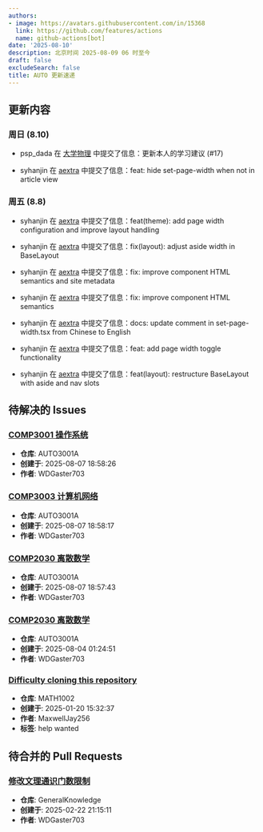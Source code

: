 ```yaml
---
authors:
- image: https://avatars.githubusercontent.com/in/15368
  link: https://github.com/features/actions
  name: github-actions[bot]
date: '2025-08-10'
description: 北京时间 2025-08-09 06 时至今
draft: false
excludeSearch: false
title: AUTO 更新速递
---
```


## 更新内容

### 周日 (8.10)

- psp_dada 在 [大学物理](https://github.com/HITSZ-OpenAuto/PHYS1001) 中提交了信息：更新本人的学习建议 (#17)

- syhanjin 在 [aextra](https://github.com/HITSZ-OpenAuto/aextra) 中提交了信息：feat: hide set-page-width when not in article view

### 周五 (8.8)

- syhanjin 在 [aextra](https://github.com/HITSZ-OpenAuto/aextra) 中提交了信息：feat(theme): add page width configuration and improve layout handling

- syhanjin 在 [aextra](https://github.com/HITSZ-OpenAuto/aextra) 中提交了信息：fix(layout): adjust aside width in BaseLayout

- syhanjin 在 [aextra](https://github.com/HITSZ-OpenAuto/aextra) 中提交了信息：fix: improve component HTML semantics and site metadata

- syhanjin 在 [aextra](https://github.com/HITSZ-OpenAuto/aextra) 中提交了信息：fix: improve component HTML semantics

- syhanjin 在 [aextra](https://github.com/HITSZ-OpenAuto/aextra) 中提交了信息：docs: update comment in set-page-width.tsx from Chinese to English

- syhanjin 在 [aextra](https://github.com/HITSZ-OpenAuto/aextra) 中提交了信息：feat: add page width toggle functionality

- syhanjin 在 [aextra](https://github.com/HITSZ-OpenAuto/aextra) 中提交了信息：feat(layout): restructure BaseLayout with aside and nav slots

## 待解决的 Issues

### [COMP3001 操作系统](https://github.com/HITSZ-OpenAuto/AUTO3001A/issues/23)

- **仓库**: AUTO3001A
- **创建于**: 2025-08-07 18:58:26
- **作者**: WDGaster703

### [COMP3003 计算机网络](https://github.com/HITSZ-OpenAuto/AUTO3001A/issues/22)

- **仓库**: AUTO3001A
- **创建于**: 2025-08-07 18:58:17
- **作者**: WDGaster703

### [COMP2030 离散数学](https://github.com/HITSZ-OpenAuto/AUTO3001A/issues/21)

- **仓库**: AUTO3001A
- **创建于**: 2025-08-07 18:57:43
- **作者**: WDGaster703

### [COMP2030 离散数学](https://github.com/HITSZ-OpenAuto/AUTO3001A/issues/20)

- **仓库**: AUTO3001A
- **创建于**: 2025-08-04 01:24:51
- **作者**: WDGaster703

### [Difficulty cloning this repository](https://github.com/HITSZ-OpenAuto/MATH1002/issues/13)

- **仓库**: MATH1002
- **创建于**: 2025-01-20 15:32:37
- **作者**: MaxwellJay256
- **标签**: help wanted

## 待合并的 Pull Requests

### [修改文理通识门数限制](https://github.com/HITSZ-OpenAuto/GeneralKnowledge/pull/6)

- **仓库**: GeneralKnowledge
- **创建于**: 2025-02-22 21:15:11
- **作者**: WDGaster703

